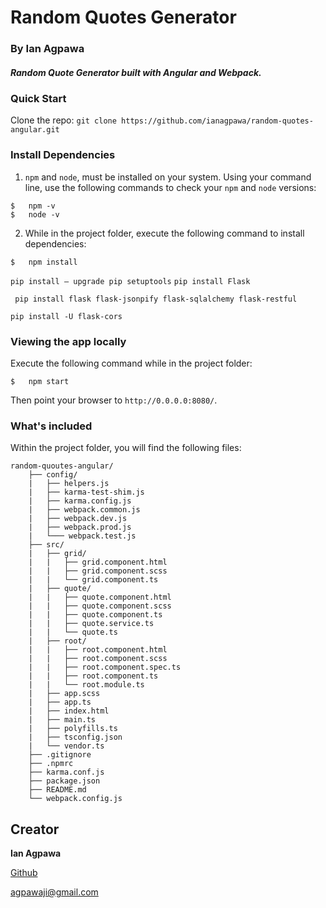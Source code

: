 # Random Quotes Generator
### By Ian Agpawa
##### Random Quote Generator built with Angular and Webpack.


### Quick Start
Clone the repo: `git clone https://github.com/ianagpawa/random-quotes-angular.git`

### Install Dependencies

1.  `npm` and `node`, must be installed on your system.  Using your command line, use the following commands to check your `npm` and `node` versions:
```
$   npm -v
$   node -v
```
2. While in the project folder, execute the following command to install dependencies:
```
$   npm install
```

`pip install — upgrade pip setuptools`
`pip install Flask`


` pip install flask flask-jsonpify flask-sqlalchemy flask-restful`

`pip install -U flask-cors`


### Viewing the app locally
Execute the following command while in the project folder:
```
$   npm start
```
Then point your browser to `http://0.0.0.0:8080/`.



### What's included
Within the project folder, you will find the following files:

```
random-quoutes-angular/
    ├── config/
    |   ├── helpers.js
    |   ├── karma-test-shim.js
    |   ├── karma.config.js
    |   ├── webpack.common.js
    |   ├── webpack.dev.js
    |   ├── webpack.prod.js
    |   └─── webpack.test.js
    ├── src/
    |   ├── grid/
    |   |   ├── grid.component.html
    |   |   ├── grid.component.scss
    |   |   └── grid.component.ts
    |   ├── quote/
    |   |   ├── quote.component.html
    |   |   ├── quote.component.scss
    |   |   ├── quote.component.ts
    |   |   ├── quote.service.ts
    |   |   └── quote.ts
    |   ├── root/
    |   |   ├── root.component.html
    |   |   ├── root.component.scss
    |   |   ├── root.component.spec.ts
    |   |   ├── root.component.ts
    |   |   └── root.module.ts
    |   ├── app.scss
    |   ├── app.ts
    |   ├── index.html
    |   ├── main.ts
    |   ├── polyfills.ts
    |   ├── tsconfig.json
    |   └── vendor.ts
    ├── .gitignore
    ├── .npmrc
    ├── karma.conf.js
    ├── package.json
    ├── README.md
    └── webpack.config.js
```

## Creator

**Ian Agpawa**


[Github](https://github.com/ianagpawa)

 agpawaji@gmail.com
